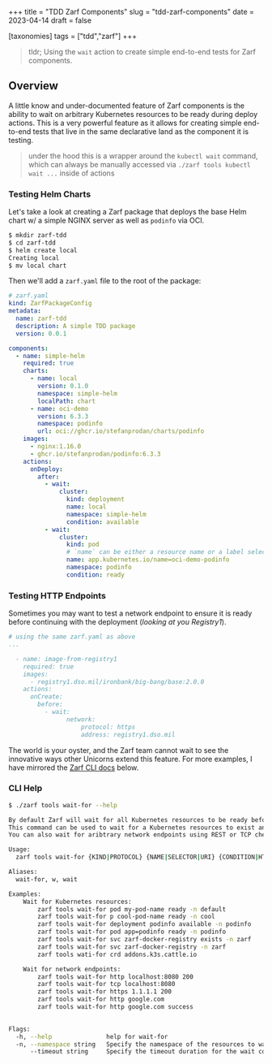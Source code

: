 +++
title = "TDD Zarf Components"
slug = "tdd-zarf-components"
date = 2023-04-14
draft = false

[taxonomies]
tags = ["tdd","zarf"]
+++

> tldr; Using the `wait` action to create simple end-to-end tests for Zarf components.

<!-- more -->

## Overview

A little know and under-documented feature of Zarf components is the ability to wait on arbitrary Kubernetes resources to be ready during deploy actions. This is a very powerful feature as it allows for creating simple end-to-end tests that live in the same declarative land as the component it is testing.

> under the hood this is a wrapper around the `kubectl wait` command, which can always be manually accessed via `./zarf tools kubectl wait ...` inside of actions

### Testing Helm Charts

Let's take a look at creating a Zarf package that deploys the base Helm chart w/ a simple NGINX server as well as `podinfo` via OCI.

```bash
$ mkdir zarf-tdd
$ cd zarf-tdd
$ helm create local
Creating local
$ mv local chart
```

Then we'll add a `zarf.yaml` file to the root of the package:

```yaml
# zarf.yaml
kind: ZarfPackageConfig
metadata:
  name: zarf-tdd
  description: A simple TDD package
  version: 0.0.1

components:
  - name: simple-helm
    required: true
    charts:
      - name: local
        version: 0.1.0
        namespace: simple-helm
        localPath: chart
      - name: oci-demo
        version: 6.3.3
        namespace: podinfo
        url: oci://ghcr.io/stefanprodan/charts/podinfo
    images:
      - nginx:1.16.0
      - ghcr.io/stefanprodan/podinfo:6.3.3
    actions:
      onDeploy:
        after:
          - wait:
              cluster:
                kind: deployment
                name: local
                namespace: simple-helm
                condition: available
          - wait:
              cluster:
                kind: pod
                # `name` can be either a resource name or a label selector
                name: app.kubernetes.io/name=oci-demo-podinfo
                namespace: podinfo
                condition: ready
```

### Testing HTTP Endpoints

Sometimes you may want to test a network endpoint to ensure it is ready before continuing with the deployment (_looking at you Registry1_).

```yaml
# using the same zarf.yaml as above
...

  - name: image-from-registry1
    required: true
    images:
      - registry1.dso.mil/ironbank/big-bang/base:2.0.0
    actions:
      onCreate:
        before:
          - wait:
                network:
                    protocol: https
                    address: registry1.dso.mil
```

The world is your oyster, and the Zarf team cannot wait to see the innovative ways other Unicorns extend this feature. For more examples, I have mirrored the [Zarf CLI docs](https://docs.zarf.dev/docs/user-guide/the-zarf-cli/cli-commands/zarf_tools_wait-for) below.

### CLI Help

```bash
$ ./zarf tools wait-for --help

By default Zarf will wait for all Kubernetes resources to be ready before completion of a component during a deployment. 
This command can be used to wait for a Kubernetes resources to exist and be ready that may be created by a Gitops tool or a Kubernetes operator. 
You can also wait for aribtrary network endpoints using REST or TCP checks.

Usage:
  zarf tools wait-for {KIND|PROTOCOL} {NAME|SELECTOR|URI} {CONDITION|HTTP_CODE} [flags]

Aliases:
  wait-for, w, wait

Examples:
    Wait for Kubernetes resources:
        zarf tools wait-for pod my-pod-name ready -n default                    wait for pod my-pod-name in namespace default to be ready
        zarf tools wait-for p cool-pod-name ready -n cool                       wait for pod (using p alias) cool-pod-name in namespace cool to be ready
        zarf tools wait-for deployment podinfo available -n podinfo             wait for deployment podinfo in namespace podinfo to be available
        zarf tools wait-for pod app=podinfo ready -n podinfo                    wait for pod with label app=podinfo in namespace podinfo to be ready
        zarf tools wait-for svc zarf-docker-registry exists -n zarf             wait for service zarf-docker-registry in namespace zarf to exist
        zarf tools wait-for svc zarf-docker-registry -n zarf                    same as above, except exists is the default condition
        zarf tools wati-for crd addons.k3s.cattle.io                            wait for crd addons.k3s.cattle.io to exist

    Wait for network endpoints:
        zarf tools wait-for http localhost:8080 200                             wait for a 200 response from http://localhost:8080
        zarf tools wait-for tcp localhost:8080                                  wait for a connection to be established on localhost:8080
        zarf tools wait-for https 1.1.1.1 200                                   wait for a 200 response from https://1.1.1.1
        zarf tools wait-for http google.com                                     wait for any 2xx response from http://google.com
        zarf tools wait-for http google.com success                             wait for any 2xx response from http://google.com
  

Flags:
  -h, --help               help for wait-for
  -n, --namespace string   Specify the namespace of the resources to wait for.
      --timeout string     Specify the timeout duration for the wait command. (default "5m")
```
